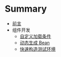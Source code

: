 # Summary

* [前言](README.md)
* 组件开发
  * [自定义加载条件](tips/conditional.md)
  * [动态生成 Bean](tips/dynamic-bean.md)
  * [快速构造测试环境](tips/test-env.md)

